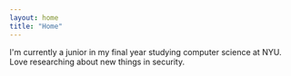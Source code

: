 ```yaml
---
layout: home
title: "Home"
---
```


I'm currently a junior in my final year studying computer science at NYU. Love researching about new things in security.